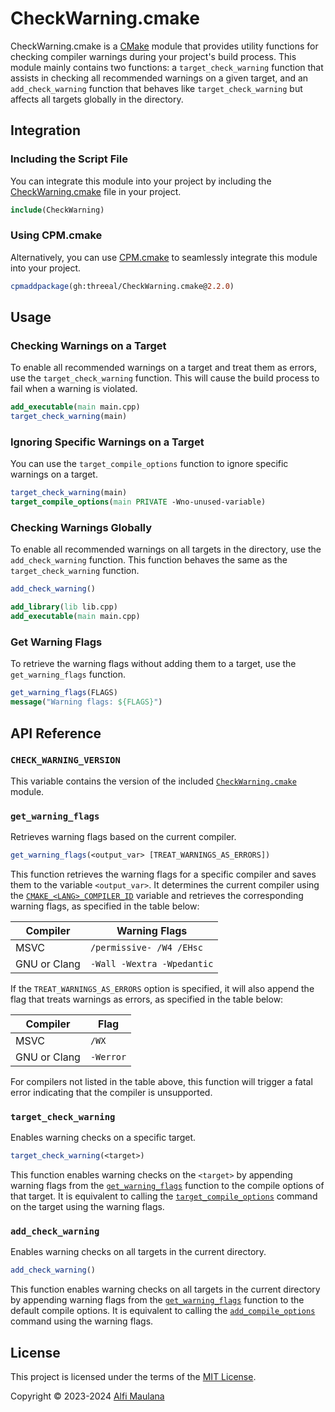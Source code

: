# CheckWarning.cmake

CheckWarning.cmake is a [CMake](https://cmake.org) module that provides utility functions for checking compiler warnings during your project's build process.
This module mainly contains two functions: a `target_check_warning` function that assists in checking all recommended warnings on a given target, and an `add_check_warning` function that behaves like `target_check_warning` but affects all targets globally in the directory.

## Integration

### Including the Script File

You can integrate this module into your project by including the [CheckWarning.cmake](./cmake/CheckWarning.cmake) file in your project.

```cmake
include(CheckWarning)
```

### Using CPM.cmake

Alternatively, you can use [CPM.cmake](https://github.com/cpm-cmake/CPM.cmake) to seamlessly integrate this module into your project.

```cmake
cpmaddpackage(gh:threeal/CheckWarning.cmake@2.2.0)
```

## Usage

### Checking Warnings on a Target

To enable all recommended warnings on a target and treat them as errors, use the `target_check_warning` function. This will cause the build process to fail when a warning is violated.

```cmake
add_executable(main main.cpp)
target_check_warning(main)
```

### Ignoring Specific Warnings on a Target

You can use the `target_compile_options` function to ignore specific warnings on a target.

```cmake
target_check_warning(main)
target_compile_options(main PRIVATE -Wno-unused-variable)
```

### Checking Warnings Globally

To enable all recommended warnings on all targets in the directory, use the `add_check_warning` function. This function behaves the same as the `target_check_warning` function.

```cmake
add_check_warning()

add_library(lib lib.cpp)
add_executable(main main.cpp)
```

### Get Warning Flags

To retrieve the warning flags without adding them to a target, use the `get_warning_flags` function.

```cmake
get_warning_flags(FLAGS)
message("Warning flags: ${FLAGS}")
```

## API Reference

### `CHECK_WARNING_VERSION`

This variable contains the version of the included [`CheckWarning.cmake`](./cmake/CheckWarning.cmake) module.

### `get_warning_flags`

Retrieves warning flags based on the current compiler.

```cmake
get_warning_flags(<output_var> [TREAT_WARNINGS_AS_ERRORS])
```

This function retrieves the warning flags for a specific compiler and saves them to the variable `<output_var>`. It determines the current compiler using the [`CMAKE_<LANG>_COMPILER_ID`](https://cmake.org/cmake/help/v3.21/variable/CMAKE_LANG_COMPILER_ID.html) variable and retrieves the corresponding warning flags, as specified in the table below:

| Compiler     | Warning Flags              |
| ------------ | -------------------------- |
| MSVC         | `/permissive- /W4 /EHsc`   |
| GNU or Clang | `-Wall -Wextra -Wpedantic` |

If the `TREAT_WARNINGS_AS_ERRORS` option is specified, it will also append the flag that treats warnings as errors, as specified in the table below:

| Compiler     | Flag      |
| ------------ | --------- |
| MSVC         | `/WX`     |
| GNU or Clang | `-Werror` |

For compilers not listed in the table above, this function will trigger a fatal error indicating that the compiler is unsupported.

### `target_check_warning`

Enables warning checks on a specific target.

```cmake
target_check_warning(<target>)
```

This function enables warning checks on the `<target>` by appending warning flags from the [`get_warning_flags`](#get_warning_flags) function to the compile options of that target. It is equivalent to calling the [`target_compile_options`](https://cmake.org/cmake/help/v3.21/command/target_compile_options.html) command on the target using the warning flags.

### `add_check_warning`

Enables warning checks on all targets in the current directory.

```cmake
add_check_warning()
```

This function enables warning checks on all targets in the current directory by appending warning flags from the [`get_warning_flags`](#get_warning_flags) function to the default compile options. It is equivalent to calling the [`add_compile_options`](https://cmake.org/cmake/help/v3.21/command/add_compile_options.html) command using the warning flags.

## License

This project is licensed under the terms of the [MIT License](./LICENSE).

Copyright © 2023-2024 [Alfi Maulana](https://github.com/threeal)
